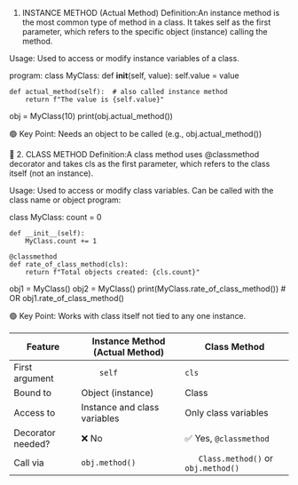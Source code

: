  1. INSTANCE METHOD (Actual Method)
Definition:An instance method is the most common type of method in a class. It takes self as the first parameter, which refers to the specific object (instance) calling the method.

Usage:
Used to access or modify instance variables of a class.

program:
class MyClass:
    def __init__(self, value):
        self.value = value

    def actual_method(self):  # also called instance method
        return f"The value is {self.value}"

obj = MyClass(10)
print(obj.actual_method())

🟢 Key Point: Needs an object to be called (e.g., obj.actual_method())

🔹 2. CLASS METHOD
Definition:A class method uses @classmethod decorator and takes cls as the first parameter, which refers to the class itself (not an instance).

Usage:
Used to access or modify class variables.
Can be called with the class name or object
program:

class MyClass:
    count = 0

    def __init__(self):
        MyClass.count += 1

    @classmethod
    def rate_of_class_method(cls):
        return f"Total objects created: {cls.count}"

obj1 = MyClass()
obj2 = MyClass()
print(MyClass.rate_of_class_method())  # OR obj1.rate_of_class_method()

🟢 Key Point:
Works with class itself
not tied to any one instance.

| Feature           |     Instance Method (Actual Method)       | Class Method                       |
| ----------------- | ------------------------------- | ---------------------------------- |
| First argument    | `    self`                          |      `cls`                              |
| Bound to          |      Object (instance)               |     Class                              |
| Access to         |      Instance and class variables    |     Only class variables               |
| Decorator needed? |      ❌ No                            |   ✅ Yes, `@classmethod`              |
| Call via          |      `obj.method()`                  | `   Class.method()` or `obj.method()` |
